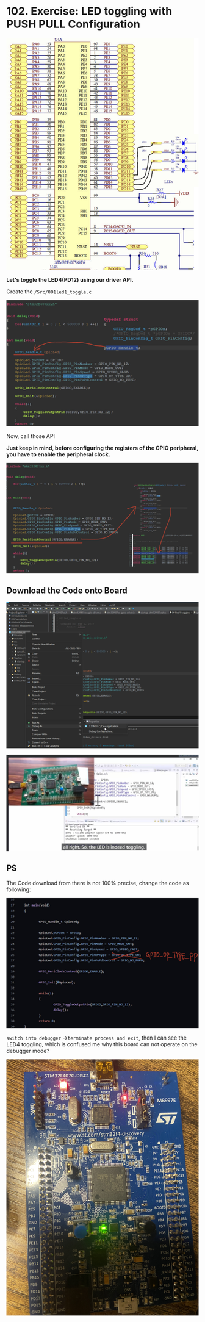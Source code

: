 # 102. Exercise: LED toggling with PUSH PULL Configuration



![01](https://github.com/knightsummon/Mastering-Microcontroller-and-Embedded-Driver-Development/blob/main/27.%20Exercise/102.%20Exercise%20LED%20toggling%20with%20PUSH%20PULL%20Configuration.assets/01.jpg)

**Let's toggle the LED4(PD12) using our driver API.**



Create the `/Src/001led1_toggle.c`

![02](https://github.com/knightsummon/Mastering-Microcontroller-and-Embedded-Driver-Development/blob/main/27.%20Exercise/102.%20Exercise%20LED%20toggling%20with%20PUSH%20PULL%20Configuration.assets/02.jpg)

Now, call those API

**Just keep in mind, before configuring the registers of the GPIO peripheral, you have to enable the peripheral clock.**

![03](https://github.com/knightsummon/Mastering-Microcontroller-and-Embedded-Driver-Development/blob/main/27.%20Exercise/102.%20Exercise%20LED%20toggling%20with%20PUSH%20PULL%20Configuration.assets/03.jpg)

## Download the Code onto Board

![04](https://github.com/knightsummon/Mastering-Microcontroller-and-Embedded-Driver-Development/blob/main/27.%20Exercise/102.%20Exercise%20LED%20toggling%20with%20PUSH%20PULL%20Configuration.assets/04.jpg)

![05](https://github.com/knightsummon/Mastering-Microcontroller-and-Embedded-Driver-Development/blob/main/27.%20Exercise/102.%20Exercise%20LED%20toggling%20with%20PUSH%20PULL%20Configuration.assets/05.jpg)

## PS

The Code download from there is not 100% precise, change the code as following:

![06](https://github.com/knightsummon/Mastering-Microcontroller-and-Embedded-Driver-Development/blob/main/27.%20Exercise/102.%20Exercise%20LED%20toggling%20with%20PUSH%20PULL%20Configuration.assets/06.jpg)

`switch into debugger` ->`terminate process and exit`, then I can see the LED4 toggling, which is confused me why this board can not operate on the debugger mode?

![07](https://github.com/knightsummon/Mastering-Microcontroller-and-Embedded-Driver-Development/blob/main/27.%20Exercise/102.%20Exercise%20LED%20toggling%20with%20PUSH%20PULL%20Configuration.assets/07.jpg)
